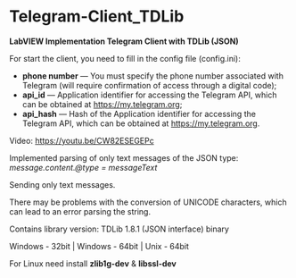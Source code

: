 # Telegram-Client_TDLib

<b>LabVIEW Implementation Telegram Client with TDLib (JSON)</b>

For start the client, you need to fill in the config file (config.ini):
- <b>phone number</b> — You must specify the phone number associated with Telegram (will require confirmation of access through a digital code);
- <b>api_id</b> — Application identifier for accessing the Telegram API, which can be obtained at https://my.telegram.org;
- <b>api_hash</b> — Hash of the Application identifier for accessing the Telegram API, which can be obtained at https://my.telegram.org.

Video: https://youtu.be/CW82ESEGEPc

<p>Implemented parsing of only text messages of the JSON type: <i>message.content.@type = messageText</i>
<p>Sending only text messages.
<p>There may be problems with the conversion of UNICODE characters, which can lead to an error parsing the string.

<p>Contains library version: TDLib 1.8.1 (JSON interface) binary
<p>Windows - 32bit | Windows - 64bit | Unix - 64bit
<p>For Linux need install <b>zlib1g-dev</b> & <b>libssl-dev</b>

